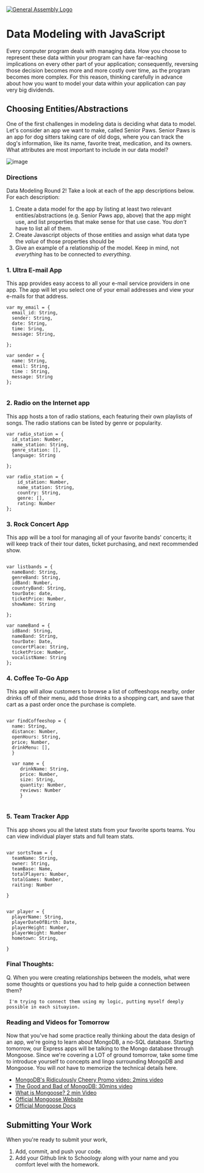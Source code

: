 [![General Assembly Logo](https://camo.githubusercontent.com/1a91b05b8f4d44b5bbfb83abac2b0996d8e26c92/687474703a2f2f692e696d6775722e636f6d2f6b6538555354712e706e67)](https://generalassemb.ly/education/web-development-immersive)

# Data Modeling with JavaScript

Every computer program deals with managing data. How you choose to represent
these data within your program can have far-reaching implications on every other
part of your application; consequently, reversing those decision becomes more
and more costly over time, as the program becomes more complex. For this reason,
thinking carefully in advance about how you want to model your data within your
application can pay very big dividends.

## Choosing Entities/Abstractions

One of the first challenges in modeling data is deciding what data to model.
Let's consider an app we want to make, called Senior Paws. Senior Paws is an app for dog sitters taking care of old dogs, where you can track the dog's information, like its name, favorite treat, medication, and its owners. What attributes are most important to include in our data model?

![image](data_modeling.png)


### Directions

Data Modeling Round 2! Take a look at each of the app descriptions below. For each description:
  1. Create a data model for the app by listing at least two relevant
entities/abstractions (e.g. Senior Paws app, above) that the app might use, and list properties that make sense for that use case. You *don't* have to list all of them.
  1. Create Javascript objects of those entities and assign what data type the _value_ of those properties should be
  1. Give an example of a relationship of the model. Keep in mind, not _everything_ has to be connected to _everything_.

### 1. Ultra E-mail App

This app provides easy access to all your e-mail service providers in one app. The app will let you select one of your email addresses and view your e-mails for that address.

```
var my_email = {
  email_id: String,
  sender: String,
  date: String,
  time: Sring,
  message: String,
  
};

var sender = {
  name: String,
  email: String,
  time : String,
  message: String
};


```

### 2. Radio on the Internet app

This app hosts a ton of radio stations, each featuring their own playlists of songs. The radio stations can be listed by genre or popularity.

```
var radio_station = {
  id_station: Number,
  name_station: String,
  genre_station: [], 
  language: String

};

var radio_station = {
    id_station: Number,
    name_station: String,
    country: String,
    genre: [],
    rating: Number
};

```

### 3. Rock Concert App

This app will be a tool for managing all of your favorite bands' concerts; it will keep track of their tour dates, ticket purchasing, and next recommended show.

```

var listbands = {
  nameBand: String,
  genreBand: String,
  idBand: Number,
  countryBand: String,
  tourDate: date,
  ticketPrice: Number,
  showName: String
  
};

var nameBand = {
  idBand: String,
  nameBand: String,
  tourDate: Date,
  concertPlace: String,
  ticketPrice: Number,
  vocalistName: String
};

```

### 4. Coffee To-Go App

This app will allow customers to browse a list of coffeeshops nearby, order drinks off of their menu, add those drinks to a shopping cart, and save that cart as a past order once the purchase is complete.

```

var findCoffeeshop = { 
  name: String, 
  distance: Number, 
  openHours: String, 
  price; Number,
  drinkMenu: [],
  } 
  
  var name = {
     drinkName: String,
     price: Number,
     size: String, 
     quantity: Number,
     reviews: Number
     }
     
  ```

### 5. Team Tracker App

This app shows you all the latest stats from your favorite sports teams. You can view individual player stats and full team stats.

```

var sortsTeam = {
  teamName: String,
  owner: String,
  teamBase: Name,
  totalPlayers: Number,
  totalGames: Number,
  raiting: Number

}


var player = {
  playerName: String,
  playerDateOfBirth: Date,
  playerHeight: Number,
  playerWeight: Number
  hometown: String,

}

```

### Final Thoughts:

Q. When you were creating relationships between the models, what were some thoughts or questions you had to help guide a connection between them?

```
 I'm trying to connect them using my logic, putting myself deeply possible in each situayion.

```

### Reading and Videos for Tomorrow
Now that you've had some practice really thinking about the data design of an app, we're going to learn about MongoDB, a no-SQL database. Starting tomorrow, our Express apps will be talking to the Mongo database through Mongoose. Since we're covering a LOT of ground tomorrow, take some time to introduce yourself to concepts and lingo surrounding MongoDB and Mongoose. You will _not_ have to memorize the technical details here.

- [MongoDB's Ridiculously Cheery Promo video: 2mins video](https://www.youtube.com/watch?v=CvIr-2lMLsk)
- [The Good and Bad of MongoDB: 30mins video](https://www.youtube.com/watch?v=hWxnRi_WXtg)
- [What is Mongoose? 2 min Video](https://www.youtube.com/watch?v=swWRUvluSkE)
- [Official Mongoose Website](http://mongoosejs.com/index.html)
- [Official Mongoose Docs](http://mongoosejs.com/docs/index.html)

## Submitting Your Work

  When you're ready to submit your work,

  1. Add, commit, and push your code.
  2. Add your Github link to Schoology along with your name and you comfort level with the homework.
